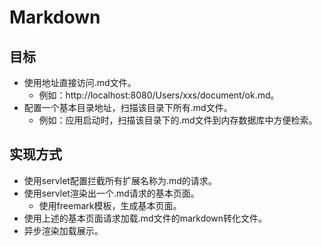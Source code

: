 # Markdown

## 目标

* 使用地址直接访问.md文件。
  - 例如：http://localhost:8080/Users/xxs/document/ok.md。
* 配置一个基本目录地址，扫描该目录下所有.md文件。
  - 例如：应用启动时，扫描该目录下的.md文件到内存数据库中方便检索。

## 实现方式

* 使用servlet配置拦截所有扩展名称为.md的请求。
* 使用servlet渲染出一个.md请求的基本页面。
  - 使用freemark模板，生成基本页面。
* 使用上述的基本页面请求加载.md文件的markdown转化文件。
* 异步渲染加载展示。
